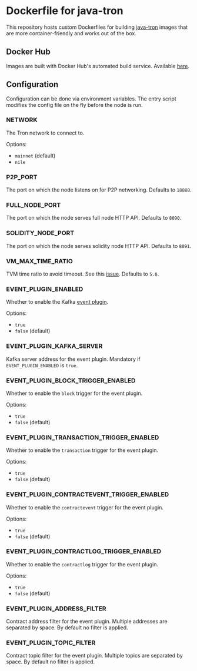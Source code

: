 # Dockerfile for java-tron

This repository hosts custom Dockerfiles for building [java-tron](https://github.com/tronprotocol/java-tron) images that are more container-friendly and works out of the box.

## Docker Hub

Images are built with Docker Hub's automated build service. Available [here](https://hub.docker.com/r/sunstake/java-tron).

## Configuration

Configuration can be done via environment variables. The entry script modifies the config file on the fly before the node is run.

### NETWORK

The Tron network to connect to.

Options:

- `mainnet` (default)
- `nile`

### P2P_PORT

The port on which the node listens on for P2P networking. Defaults to `18888`.

### FULL_NODE_PORT

The port on which the node serves full node HTTP API. Defaults to `8090`.

### SOLIDITY_NODE_PORT

The port on which the node serves solidity node HTTP API. Defaults to `8091`.

### VM_MAX_TIME_RATIO

TVM time ratio to avoid timeout. See this [issue](https://github.com/tronprotocol/java-tron/issues/2228). Defaults to `5.0`.

### EVENT_PLUGIN_ENABLED

Whether to enable the Kafka [event plugin](https://github.com/tronprotocol/event-plugin).

Options:

- `true`
- `false` (default)

### EVENT_PLUGIN_KAFKA_SERVER

Kafka server address for the event plugin. Mandatory if `EVENT_PLUGIN_ENABLED` is `true`.

### EVENT_PLUGIN_BLOCK_TRIGGER_ENABLED

Whether to enable the `block` trigger for the event plugin.

Options:

- `true`
- `false` (default)

### EVENT_PLUGIN_TRANSACTION_TRIGGER_ENABLED

Whether to enable the `transaction` trigger for the event plugin.

Options:

- `true`
- `false` (default)

### EVENT_PLUGIN_CONTRACTEVENT_TRIGGER_ENABLED

Whether to enable the `contractevent` trigger for the event plugin.

Options:

- `true`
- `false` (default)

### EVENT_PLUGIN_CONTRACTLOG_TRIGGER_ENABLED

Whether to enable the `contractlog` trigger for the event plugin.

Options:

- `true`
- `false` (default)

### EVENT_PLUGIN_ADDRESS_FILTER

Contract address filter for the event plugin. Multiple addresses are separated by space. By default no filter is applied.

### EVENT_PLUGIN_TOPIC_FILTER

Contract topic filter for the event plugin. Multiple topics are separated by space. By default no filter is applied.
